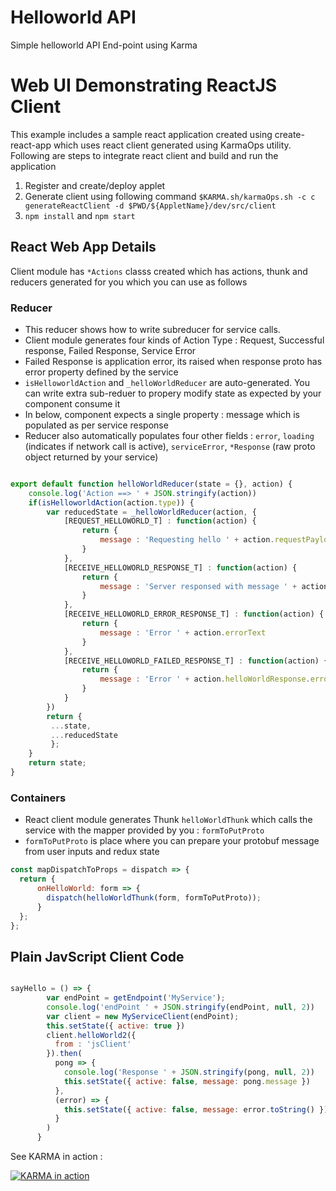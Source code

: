 
# Helloworld API

Simple helloworld API End-point using Karma

# Web UI Demonstrating ReactJS Client

This example includes a sample react application created using create-react-app which uses react client generated using KarmaOps utility. Following are steps to integrate react client and build and run the application

1. Register and create/deploy applet
1. Generate client using following command
    `$KARMA.sh/karmaOps.sh -c c generateReactClient -d $PWD/${AppletName}/dev/src/client`
3. `npm install` and `npm start`


## React Web App Details

Client module has `*Actions` classs created which has actions, thunk and reducers generated for you which you can use as follows

### Reducer
- This reducer shows how to write subreducer for service calls. 
- Client module generates four kinds of Action Type : Request, Successful response, Failed Response, Service Error
- Failed Response is application error, its raised when response proto has error property defined by the service
- `isHelloworldAction` and `_helloWorldReducer` are auto-generated. You can write extra sub-reduer to propery modify state as expected by your component consume it
- In below, component expects a single property : message which is populated as per service response
- Reducer also automatically populates four other fields : `error`, `loading` (indicates if network call is active), `serviceError`, `*Response` (raw proto object returned by your service)

```javascript

export default function helloWorldReducer(state = {}, action) { 
    console.log('Action ==> ' + JSON.stringify(action))
    if(isHelloworldAction(action.type)) {
        var reducedState = _helloWorldReducer(action, {
            [REQUEST_HELLOWORLD_T] : function(action) {
                return { 
                    message : 'Requesting hello ' + action.requestPayload.sender                    
                }                
            },
            [RECEIVE_HELLOWORLD_RESPONSE_T] : function(action) {
                return { 
                    message : 'Server responsed with message ' + action.helloWorldResponse.message + ' successfully!'
                }
            },
            [RECEIVE_HELLOWORLD_ERROR_RESPONSE_T] : function(action) {
                return {
                    message : 'Error ' + action.errorText
                }
            },
            [RECEIVE_HELLOWORLD_FAILED_RESPONSE_T] : function(action) {
                return {
                    message : 'Error ' + action.helloWorldResponse.error 
                }
            }
        })
        return {
         ...state,
         ...reducedState
         }; 
    }
    return state;
}
```

### Containers
- React client module generates Thunk `helloWorldThunk` which calls the service with the mapper provided by you : `formToPutProto`
- `formToPutProto` is place where you can prepare your protobuf message from user inputs and redux state

```javascript
const mapDispatchToProps = dispatch => {
  return {
      onHelloWorld: form => {  
        dispatch(helloWorldThunk(form, formToPutProto));
      }    
  };
};
```


## Plain JavScript Client Code

```javascript

sayHello = () => {
        var endPoint = getEndpoint('MyService');
        console.log('endPoint ' + JSON.stringify(endPoint, null, 2))
        var client = new MyServiceClient(endPoint);        
        this.setState({ active: true })
        client.helloWorld2({
          from : 'jsClient'
        }).then(
          pong => {
            console.log('Response ' + JSON.stringify(pong, null, 2))            
            this.setState({ active: false, message: pong.message })
          },
          (error) => {
            this.setState({ active: false, message: error.toString() })
          }
        )
      } 
```

See KARMA in action : 

[![KARMA in action](https://asciinema.org/a/263173.svg)](https://asciinema.org/a/263173)